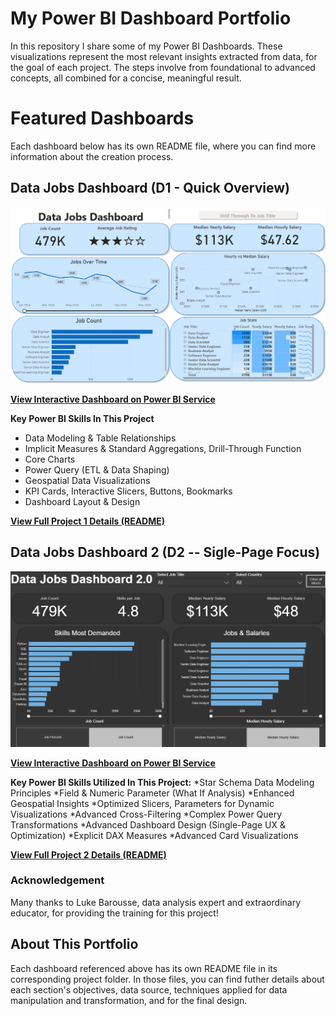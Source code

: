 # My Power BI Dashboard Portfolio

In this repository I share some of my Power BI Dashboards. These visualizations represent the most relevant insights extracted from data, for the goal of each project. The steps involve from foundational to advanced concepts, all combined for a concise, meaningful result.

# Featured Dashboards

Each dashboard below has its own README file, where you can find more information about the creation process.

## Data Jobs Dashboard (D1 - Quick Overview)

![Data Jobs DB GIF](/images/Project1_Page1.png)

[**View Interactive Dashboard on Power BI Service**](https://app.powerbi.com/links/w1Ga9vai4T?ctid=b8e8d71a-947d-41dd-81dd-8401dcc51007&pbi_source=linkShare&bookmarkGuid=263fb817-6dba-441d-b883-8300b157efb3)

**Key Power BI Skills In This Project**
* Data Modeling & Table Relationships
* Implicit Measures & Standard Aggregations, Drill-Through Function
* Core Charts
* Power Query (ETL & Data Shaping)
* Geospatial Data Visualizations
* KPI Cards, Interactive Slicers, Buttons, Bookmarks
* Dashboard Layout & Design

[**View Full Project 1 Details (README)**](/Data_Jobs_D1/README1.md)

## Data Jobs Dashboard 2 (D2 -- Sigle-Page Focus)

![Data Jobs Dashboard 2.0](/images/Project2_Page1.png)

[**View Interactive Dashboard on Power BI Service**](https://app.powerbi.com/groups/697d5ebb-c194-4035-a953-c28282ccd7fc/reports/24a1bfd6-fbea-41c7-8efe-755b2a2b38a3/86e9e550ccd18555ec17?experience=power-bi)

**Key Power BI Skills Utilized In This Project:**
*Star Schema Data Modeling Principles
*Field & Numeric Parameter (What If Analysis)
*Enhanced Geospatial Insights
*Optimized Slicers, Parameters for Dynamic Visualizations
*Advanced Cross-Filtering
*Complex Power Query Transformations
*Advanced Dashboard Design (Single-Page UX & Optimization)
*Explicit DAX Measures
*Advanced Card Visualizations

[**View Full Project 2 Details (README)**](/Data_Jobs_D2/README2.md)

### Acknowledgement
Many thanks to Luke Barousse, data analysis expert and extraordinary educator, for providing the training for this project!


## About This Portfolio

Each dashboard referenced above has its own README file in its corresponding project folder. In those files, you can find futher details about each section's objectives, data source, techniques applied for data manipulation and transformation, and for the final design. 